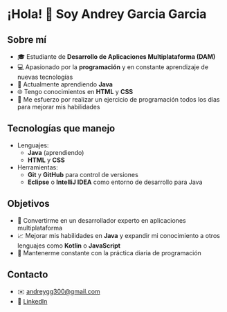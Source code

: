 # ¡Hola! 👋 Soy Andrey Garcia Garcia

## Sobre mí
- 🎓 Estudiante de **Desarrollo de Aplicaciones Multiplataforma (DAM)**
- 💻 Apasionado por la **programación** y en constante aprendizaje de nuevas tecnologías
- 🎯 Actualmente aprendiendo **Java**
- 🌐 Tengo conocimientos en **HTML** y **CSS**
- 🔄 Me esfuerzo por realizar un ejercicio de programación todos los días para mejorar mis habilidades

## Tecnologías que manejo
- Lenguajes: 
  - **Java** (aprendiendo)
  - **HTML** y **CSS**
- Herramientas:
  - **Git** y **GitHub** para control de versiones
  - **Eclipse** o **IntelliJ IDEA** como entorno de desarrollo para Java

## Objetivos
- 🚀 Convertirme en un desarrollador experto en aplicaciones multiplataforma
- 📈 Mejorar mis habilidades en **Java** y expandir mi conocimiento a otros lenguajes como **Kotlin** o **JavaScript**
- 🧠 Mantenerme constante con la práctica diaria de programación

## Contacto
- ✉️ [andreygg300@gmail.com](mailto:andreygg300@gmail.com)
- 💼 [LinkedIn](https://www.linkedin.com/in/andrey-garcia-garcia-8ba29b302/)
